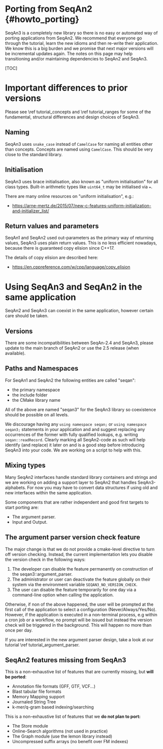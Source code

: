 <!-- SPDX-FileCopyrightText: 2006-2024 Knut Reinert & Freie Universität Berlin
     SPDX-FileCopyrightText: 2016-2024 Knut Reinert & MPI für molekulare Genetik
     SPDX-License-Identifier: CC-BY-4.0
-->

# Porting from SeqAn2 {#howto_porting}

SeqAn3 is a completely new library so there is no easy or automated way of porting applications from SeqAn2.
We recommend that everyone go through the tutorial, learn the new idioms and then re-write their application.
We know this is a big burden and we promise that next major versions will be incremental updates again.
The notes on this page may help transitioning and/or maintaining dependencies to SeqAn2 and SeqAn3.

[TOC]

# Important differences to prior versions

Please see \ref tutorial_concepts and \ref tutorial_ranges for some of the fundamental, structural differences
and design choices of SeqAn3.

## Naming

SeqAn3 uses `snake_case` instead of `CamelCase` for naming all entities other than concepts.
Concepts are named using `CamelCase`. This should be very close to the standard library.

## Initialisation

SeqAn3 uses brace initialisation, also known as "uniform initialisation" for all class types.
Built-in arithmetic types like `uint64_t` may be initialised via `=`.

There are many online resources on "uniform initialisation", e.g.:

  * https://arne-mertz.de/2015/07/new-c-features-uniform-initialization-and-initializer_list/

## Return values and parameters

SeqAn1 and SeqAn2 used out-parameters as the primary way of returning values, SeqAn3 uses plain return values.
This is no less efficient nowadays, because there is guaranteed copy elision since C++17.

The details of copy elision are described here:

  * https://en.cppreference.com/w/cpp/language/copy_elision

# Using SeqAn3 and SeqAn2 in the same application

SeqAn2 and SeqAn3 can coexist in the same application, however certain care should be taken.

## Versions

There are some incompatibilities between SeqAn-2.4 and SeqAn3, please update to the main branch of SeqAn2 or
use the 2.5 release (when available).

## Paths and Namespaces

For SeqAn1 and SeqAn2 the following entities are called "seqan":

  * the primary namespace
  * the include folder
  * the CMake library name

All of the above are named "seqan3" for the SeqAn3 library so coexistence should be possible on all levels.

We discourage having any `using namespace seqan;` or `using namespace seqan3;` statements in your application and
and suggest replacing any occurrences of the former with fully qualified lookups, e.g. writing `seqan::readRecord`.
Clearly marking all SeqAn2-code as such will help identify (and replace) it later on and is a good step before
introducing SeqAn3 into your code.
We are working on a script to help with this.

## Mixing types

Many SeqAn2 interfaces handle standard library containers and strings and we are working on adding a support layer
to SeqAn2 that handles SeqAn3-alphabets.
For now you may have to convert data structures if using old and new interfaces within the same application.

Some components that are rather independent and good first targets to start porting are:

  * The argument parser.
  * Input and Output.

## The argument parser version check feature

The major change is that we do not provide a cmake-level directive to turn off version checking.
Instead, the current implementation lets you disable the version check in the following ways:

  1. The developer can disable the feature permanently on construction of the seqan3::argument_parser.
  2. The administrator or user can deactivate the feature globally on their system via the environment variable
     `SEQAN3_NO_VERSION_CHECK`.
  3. The user can disable the feature temporarily for one day via a command-line option when calling the application.

Otherwise, if non of the above happened, the user will be prompted at the first call of the application to select
a configuration (Never/Always/Yes/No). However, if the application is executed in a non-terminal process,
e.g within a cron job or a workflow, no prompt will be issued but instead the version check will be triggered in
the background. This will happen no more than once per day.

If you are interested in the new argument parser design, take a look at our tutorial \ref tutorial_argument_parser.

## SeqAn2 features missing from SeqAn3

This is a non-exhaustive list of features that are currently missing, but **will be ported**:

  * Annotation file formats (GFF, GTF, VCF...)
  * Blast tabular file formats
  * Memory Mapping support
  * Journaled String Tree
  * k-mer/q-gram based indexing/searching

This is a non-exhaustive list of features that we **do not plan to port:**

  * The Store module
  * Online-Search algorithms (not used in practice)
  * The Graph module (use the lemon library instead)
  * Uncompressed suffix arrays (no benefit over FM indexes)
